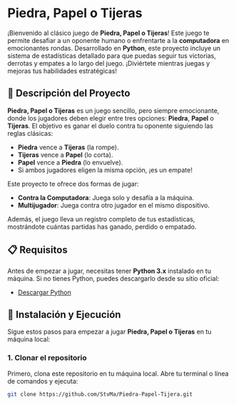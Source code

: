 # Piedra, Papel o Tijeras

¡Bienvenido al clásico juego de **Piedra, Papel o Tijeras**! Este juego te permite desafiar a un oponente humano o enfrentarte a la **computadora** en emocionantes rondas. Desarrollado en **Python**, este proyecto incluye un sistema de estadísticas detallado para que puedas seguir tus victorias, derrotas y empates a lo largo del juego. ¡Diviértete mientras juegas y mejoras tus habilidades estratégicas!

## 🧩 Descripción del Proyecto

**Piedra, Papel o Tijeras** es un juego sencillo, pero siempre emocionante, donde los jugadores deben elegir entre tres opciones: **Piedra**, **Papel** o **Tijeras**. El objetivo es ganar el duelo contra tu oponente siguiendo las reglas clásicas:

- **Piedra** vence a **Tijeras** (la rompe).
- **Tijeras** vence a **Papel** (lo corta).
- **Papel** vence a **Piedra** (lo envuelve).
- Si ambos jugadores eligen la misma opción, ¡es un empate!

Este proyecto te ofrece dos formas de jugar:

- **Contra la Computadora**: Juega solo y desafía a la máquina.
- **Multijugador**: Juega contra otro jugador en el mismo dispositivo.

Además, el juego lleva un registro completo de tus estadísticas, mostrándote cuántas partidas has ganado, perdido o empatado.

## 📋 Requisitos

Antes de empezar a jugar, necesitas tener **Python 3.x** instalado en tu máquina. Si no tienes Python, puedes descargarlo desde su sitio oficial:

- [Descargar Python](https://www.python.org/downloads/)

## 🚀 Instalación y Ejecución

Sigue estos pasos para empezar a jugar **Piedra, Papel o Tijeras** en tu máquina local:

### 1. Clonar el repositorio

Primero, clona este repositorio en tu máquina local. Abre tu terminal o línea de comandos y ejecuta:

```bash
git clone https://github.com/StvMa/Piedra-Papel-Tijera.git